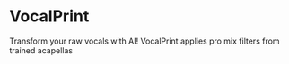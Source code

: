 # VocalPrint
Transform your raw vocals with AI! VocalPrint applies pro mix filters from trained acapellas
